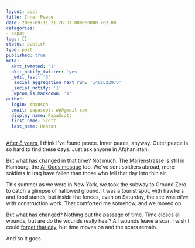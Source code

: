 ```yaml
---
layout: post
title: Inner Peace
date: 2009-09-11 21:26:37.000000000 +02:00
categories:
- expat
tags: []
status: publish
type: post
published: true
meta:
  aktt_tweeted: '1'
  aktt_notify_twitter: 'yes'
  _edit_last: '3'
  _social_aggregation_next_run: '1401622976'
  _social_notify: '1'
  _wpcom_is_markdown: '1'
author:
  login: shanson
  email: papascott-wp@gmail.com
  display_name: PapaScott
  first_name: Scott
  last_name: Hanson
---
```

<p><a href="http://www.papascott.de/archives/2001/09/12/the-day-the-earth-stood-still/">After 8 years</a>, I think I've found peace. Inner peace, anyway. Outer peace is so hard to find these days. Just ask anyone in Afghanistan.</p>
<p>But what has changed in that time? Not much. The <a href="http://en.wikipedia.org/wiki/Hamburg_cell#Background">Marienstrasse</a> is still in Hamburg, the <a href="http://en.wikipedia.org/wiki/Al-Quds_Mosque">Al-Quds mosque</a> too. We've sent soldiers abroad, more soldiers in Iraq have fallen than those who fell that day into thin air.</p>
<p>This summer as we were in New York, we took the subway to Ground Zero, to catch a glimpse of hallowed ground. It was a tourist spot, with hawkers and food stands, but inside the fences, even on Saturday, the site was <em>alive</em> with construction work. That comforted me somehow, and we moved on.</p>
<p>But what has changed? Nothing but the passage of time. Time closes all wounds, but are do the wounds really heal? All wounds leave a scar. I wish I could <a href="http://www.papascott.de/archives/2006/09/10/five-years/">forget that day</a>, but time moves on and the scars remain.</p>
<p>And so it goes.</p>
